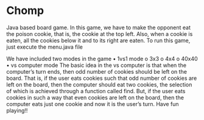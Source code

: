 # Chomp
Java based board game. 
In this game, we  have to make the opponent eat the poison cookie, that is, the cookie at the top left.
Also, when a cookie is eaten, all the cookies below it and to its right are eaten.
To run this game, just execute the menu.java file

We have included two modes in the game
•	1vs1 mode
o	3x3
o	4x4
o	40x40
•	vs computer mode
The basic idea in the vs computer is that when the computer’s turn ends, then odd number of cookies should be left on the board.
That is, if the user eats cookies such that odd number of cookies are left on the board, then the computer should eat two cookies, the selection of which is achieved through a function called find.
But, if the user eats cookies in such a way that even cookies are left on the board, then the computer eats just one cookie and now it is the user’s turn.
Have fun playing!!
